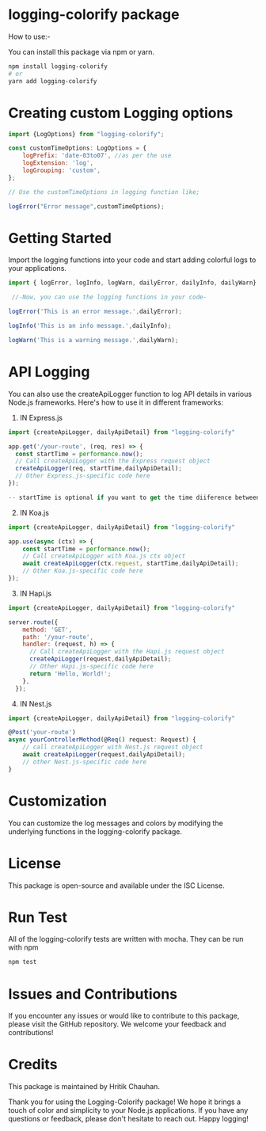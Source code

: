 # logging-colorify package

How to use:-

You can install this package via npm or yarn.
```sh
npm install logging-colorify
# or
yarn add logging-colorify
```
# Creating custom Logging options
```javascript
import {LogOptions} from "logging-colorify";

const customTimeOptions: LogOptions = {
    logPrefix: 'date-03to07', //as per the use
    logExtension: 'log',
    logGrouping: 'custom', 
};

// Use the customTimeOptions in logging function like;

logError("Error message",customTimeOptions);

```

# Getting Started
Import the logging functions into your code and start adding colorful logs to your applications.

```javascript
import { logError, logInfo, logWarn, dailyError, dailyInfo, dailyWarn} from "logging-colorify"

 //-Now, you can use the logging functions in your code-

logError('This is an error message.',dailyError);

logInfo('This is an info message.',dailyInfo);

logWarn('This is a warning message.',dailyWarn);
```

# API Logging
You can also use the createApiLogger function to log API details in various Node.js frameworks. Here's how to use it in different frameworks:


1. IN Express.js
```javascript
import {createApiLogger, dailyApiDetail} from "logging-colorify"

app.get('/your-route', (req, res) => {
  const startTime = performance.now();
  // Call createApiLogger with the Express request object
  createApiLogger(req, startTime,dailyApiDetail);
  // Other Express.js-specific code here
});

-- startTime is optional if you want to get the time diiference between API call and function call. 
```
2. IN Koa.js
```javascript
import {createApiLogger, dailyApiDetail} from "logging-colorify"

app.use(async (ctx) => {
    const startTime = performance.now();
    // Call createApiLogger with Koa.js ctx object
    await createApiLogger(ctx.request, startTime,dailyApiDetail);
    // Other Koa.js-specific code here
});
```

3. IN Hapi.js
```javascript
import {createApiLogger, dailyApiDetail} from "logging-colorify"

server.route({
    method: 'GET',
    path: '/your-route',
    handler: (request, h) => {
      // Call createApiLogger with the Hapi.js request object
      createApiLogger(request,dailyApiDetail);
      // Other Hapi.js-specific code here
      return 'Hello, World!';
    },
  });
```
4. IN Nest.js
```javascript
import {createApiLogger, dailyApiDetail} from "logging-colorify"

@Post('your-route')
async yourControllerMethod(@Req() request: Request) {
    // call createApiLogger with Nest.js request object
    await createApiLogger(request,dailyApiDetail);
    // other Nest.js-specific code here
}
```

# Customization
You can customize the log messages and colors by modifying the underlying functions in the logging-colorify package.

# License
This package is open-source and available under the ISC License.

# Run Test
All of the logging-colorify tests are written with mocha. They can be run with npm
```sh
npm test

```

# Issues and Contributions
If you encounter any issues or would like to contribute to this package, please visit the GitHub repository. We welcome your feedback and contributions!

# Credits
This package is maintained by Hritik Chauhan.

Thank you for using the Logging-Colorify package! We hope it brings a touch of color and simplicity to your Node.js applications. If you have any questions or feedback, please don't hesitate to reach out. Happy logging!